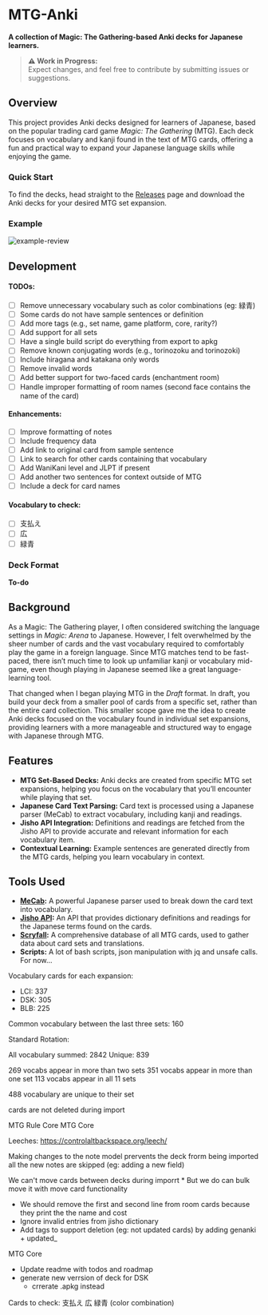 # MTG-Anki
**A collection of Magic: The Gathering-based Anki decks for Japanese learners.**

> **⚠️ Work in Progress:**  
Expect changes, and feel free to contribute by submitting issues or suggestions.

## Overview
This project provides Anki decks designed for learners of Japanese, based on the popular trading card game *Magic: The Gathering* (MTG). Each deck focuses on vocabulary and kanji found in the text of MTG cards, offering a fun and practical way to expand your Japanese language skills while enjoying the game.

### Quick Start
To find the decks, head straight to the [Releases](https://github.com/lhcopetti/mtg-anki/releases) page and download the Anki decks for your desired MTG set expansion.

### Example

![example-review](https://github.com/user-attachments/assets/eae65b1b-7008-4162-947e-fc14b2af35f0)


## Development

#### TODOs:
- [ ] Remove unnecessary vocabulary such as color combinations (eg: 緑青)
- [ ] Some cards do not have sample sentences or definition
- [ ] Add more tags (e.g., set name, game platform, core, rarity?)
- [ ] Add support for all sets
- [ ] Have a single build script do everything from export to apkg
- [ ] Remove known conjugating words (e.g., torinozoku and torinozoki)
- [ ] Include hiragana and katakana only words
- [ ] Remove invalid words
- [ ] Add better support for two-faced cards (enchantment room)
- [ ] Handle improper formatting of room names (second face contains the name of the card)

#### Enhancements:
- [ ] Improve formatting of notes
- [ ] Include frequency data
- [ ] Add link to original card from sample sentence
- [ ] Link to search for other cards containing that vocabulary
- [ ] Add WaniKani level and JLPT if present
- [ ] Add another two sentences for context outside of MTG
- [ ] Include a deck for card names

#### Vocabulary to check:
- [ ] 支払え
- [ ] 広
- [ ] 緑青

### Deck Format

**To-do**

## Background
As a Magic: The Gathering player, I often considered switching the language settings in *Magic: Arena* to Japanese. However, I felt overwhelmed by the sheer number of cards and the vast vocabulary required to comfortably play the game in a foreign language. Since MTG matches tend to be fast-paced, there isn’t much time to look up unfamiliar kanji or vocabulary mid-game, even though playing in Japanese seemed like a great language-learning tool.

That changed when I began playing MTG in the *Draft* format. In draft, you build your deck from a smaller pool of cards from a specific set, rather than the entire card collection. This smaller scope gave me the idea to create Anki decks focused on the vocabulary found in individual set expansions, providing learners with a more manageable and structured way to engage with Japanese through MTG.

## Features
- **MTG Set-Based Decks:** Anki decks are created from specific MTG set expansions, helping you focus on the vocabulary that you’ll encounter while playing that set.
- **Japanese Card Text Parsing:** Card text is processed using a Japanese parser (MeCab) to extract vocabulary, including kanji and readings.
- **Jisho API Integration:** Definitions and readings are fetched from the Jisho API to provide accurate and relevant information for each vocabulary item.
- **Contextual Learning:** Example sentences are generated directly from the MTG cards, helping you learn vocabulary in context.

## Tools Used
- **[MeCab](https://taku910.github.io/mecab/):** A powerful Japanese parser used to break down the card text into vocabulary.
- **[Jisho API](https://jisho.org/):** An API that provides dictionary definitions and readings for the Japanese terms found on the cards.
- **[Scryfall](https://scryfall.com/):** A comprehensive database of all MTG cards, used to gather data about card sets and translations.
- **Scripts:** A lot of bash scripts, json manipulation with jq and unsafe calls. For now...



Vocabulary cards for each expansion:
* LCI: 337
* DSK: 305
* BLB: 225

Common vocabulary between the last three sets: 160


Standard Rotation:

All vocabulary summed: 2842
Unique: 839

269 vocabs appear in more than two sets
351 vocabs appear in more than one set
113 vocabs appear in all 11 sets

488 vocabulary are unique to their set


cards are not deleted during import

MTG Rule Core
MTG Core 


Leeches:
https://controlaltbackspace.org/leech/

Making changes to the note model prervents the deck frorm being imported 
all the new notes are skipped (eg: adding a new field)

We can't move cards between decks during imporrt
    * But we do can bulk move it with move card functionality


* We should remove the first and second line from room cards because they print the the name and cost 
* Ignore invalid entries from jisho dictionary
* Add tags to support deletion (eg: not updated cards) by adding genanki + updated_<date>

MTG Core



 * Update readme with todos and roadmap
 * generate new verrsion of deck for DSK
    * crrerate .apkg instead


Cards to check:
支払え
広
緑青 (color combination)
